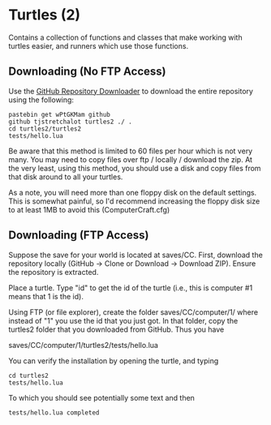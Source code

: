 # Turtles (2)

Contains a collection of functions and classes that make working with turtles
easier, and runners which use those functions.

## Downloading (No FTP Access)

Use the [GitHub Repository Downloader](http://www.computercraft.info/forums2/index.php?/topic/4072-github-repository-downloader/)
to download the entire repository using the following:

```text
pastebin get wPtGKMam github
github tjstretchalot turtles2 ./ .
cd turtles2/turtles2
tests/hello.lua
```

Be aware that this method is limited to 60 files per hour which is not very
many. You may need to copy files over ftp / locally / download the zip. At
the very least, using this method, you should use a disk and copy files from
that disk around to all your turtles.

As a note, you will need more than one floppy disk on the default settings.
This is somewhat painful, so I'd recommend increasing the floppy disk size
to at least 1MB to avoid this (ComputerCraft.cfg)

## Downloading (FTP Access)

Suppose the save for your world is located at saves/CC. First, download the
repository locally (GitHub -> Clone or Download -> Download ZIP). Ensure the
repository is extracted.

Place a turtle. Type "id" to get the id of the turtle (i.e., this is computer
#1 means that 1 is the id).

Using FTP (or file explorer), create the folder saves/CC/computer/1/ where
instead of "1" you use the id that you just got. In that folder, copy the
turtles2 folder that you downloaded from GitHub. Thus you have

saves/CC/computer/1/turtles2/tests/hello.lua

You can verify the installation by opening the turtle, and typing

```text
cd turtles2
tests/hello.lua
```

To which you should see potentially some text and then

```text
tests/hello.lua completed
```
